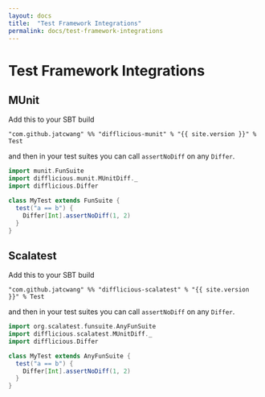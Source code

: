 ```yaml
---
layout: docs
title:  "Test Framework Integrations"
permalink: docs/test-framework-integrations
---
```


# Test Framework Integrations

## MUnit

Add this to your SBT build
```
"com.github.jatcwang" %% "difflicious-munit" % "{{ site.version }}" % Test
```

and then in your test suites you can call `assertNoDiff` on any `Differ`.

```scala mdoc:nest
import munit.FunSuite
import difflicious.munit.MUnitDiff._
import difflicious.Differ

class MyTest extends FunSuite {
  test("a == b") { 
    Differ[Int].assertNoDiff(1, 2)
  }
}
```

## Scalatest

Add this to your SBT build
```
"com.github.jatcwang" %% "difflicious-scalatest" % "{{ site.version }}" % Test
```

and then in your test suites you can call `assertNoDiff` on any `Differ`.

```scala mdoc:nest
import org.scalatest.funsuite.AnyFunSuite
import difflicious.scalatest.MUnitDiff._
import difflicious.Differ

class MyTest extends AnyFunSuite {
  test("a == b") { 
    Differ[Int].assertNoDiff(1, 2)
  }
}
```
